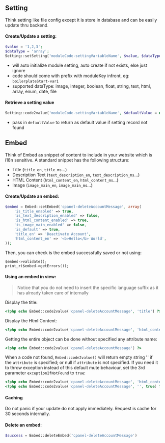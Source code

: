 ## Setting
Think setting like file config except it is store in database and can be easily update thru backend. 

#### Create/Update a setting:
```php
$value = '1,2,3';
$dataType = 'array';
Setting::setSetting('moduleCode-settingVariableName', $value, $dataType, $dataTypeValue = '');
```
* will auto initialize module setting, auto create if not exists, else just ignore 
* code should come with prefix with moduleKey infront, eg: `boilerplateStart-var1`
* supported dataType: image, integer, boolean, float, string, text, html, array, enum, date, file

#### Retrieve a setting value
```php
Setting::code2value('moduleCode-settingVariableName', $defaultValue = null);
```
* pass in `defaultValue` to return as default value if setting record not found

## Embed
Think of Embed as snippet of content to include in your website which is i18n sensitive. A standard snippet has the following structure:

* Title (`title_en`, `title_ms`...)
* Description Text (`text_description_en`, `text_description_ms`...)
* HTML Content (`html_content_en`, `html_content_ms`...)
* Image (`image_main_en`, `image_main_ms`...)

#### Create/Update an embed:
```php
$embed = Embed::setEmbed('cpanel-deleteAccountMessage', array(
    'is_title_enabled' => true,
    'is_text_description_enabled' => false,
    'is_html_content_enabled' => true,
    'is_image_main_enabled' => false,
    'is_default' => true,
    'title_en' => 'Deactivate Account',
    'html_content_en' => '<b>Hello</b> World',
));
```

Then, you can check is the embed successfully saved or not using:
```
$embed->validate();
print_r($embed->getErrors());
```

#### Using an embed in view:
> Notice that you do not need to insert the specific language suffix as it has already taken care of internally

Display the title:
```php
<?php echo Embed::code2value('cpanel-deleteAccountMessage', 'title') ?>
```
Display the Html Content:
```php
<?php echo Embed::code2value('cpanel-deleteAccountMessage', 'html_content') ?>
```

Getting the entire object can be done without specified any attribute name:
```php
<?php echo Embed::code2value('cpanel-deleteAccountMessage') ?>
```

When a code not found, `Embed::code2value()` will return empty string '' if the `attribute` is specified; or null if `attribute` is not specified. If you need it to throw exception instead of this default mute behaviour, set the 3rd parameter `exceptionIfNotFound` to `true`:

```php
<?php echo Embed::code2value('cpanel-deleteAccountMessage', 'html_content', true) ?>
<?php echo Embed::code2value('cpanel-deleteAccountMessage', '', true) ?>
```

#### Caching
Do not panic if your update do not apply immediately. Request is cache for 30 seconds internally.

#### Delete an embed:
```php
$success = Embed::deleteEmbed('cpanel-deleteAccountMessage')
```